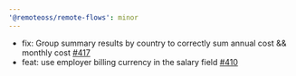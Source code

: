 ```yaml
---
'@remoteoss/remote-flows': minor
---
```


- fix: Group summary results by country to correctly sum annual cost && monthly cost [#417](https://github.com/remoteoss/remote-flows/pull/417)
- feat: use employer billing currency in the salary field [#410](https://github.com/remoteoss/remote-flows/pull/410)
